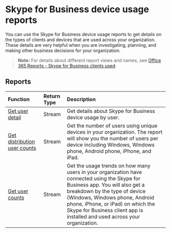 # Skype for Business device usage reports

You can use the Skype for Business device usage reports to get details on the types of clients and devices that are used across your organization. These details are very helpful when you are investigating, planning, and making other business decisions for your organization.

> **Note:** For details about different report views and names, see [Office 365 Reports - Skype for Business clients used](https://support.office.com/client/Skype-for-Business-clients-used-b9019c36-034f-40c7-acb0-c2a0400b03c3).

## Reports

| Function                                 | Return Type | Description                              |
| :--------------------------------------- | :---------- | :--------------------------------------- |
| [Get user detail](../api/reportroot_getskypeforbusinessdeviceusageuserdetail.md) | Stream      | Get details about Skype for Business device usage by user. |
| [Get distribution user counts](../api/reportroot_getskypeforbusinessdeviceusagedistributionusercounts.md) | Stream      | Get the number of users using unique devices in your organization. The report will show you the number of users per device including Windows, Windows phone, Android phone, iPhone, and iPad. |
| [Get user counts](../api/reportroot_getskypeforbusinessdeviceusageusercounts.md) | Stream      | Get the usage trends on how many users in your organization have connected using the Skype for Business app. You will also get a breakdown by the type of device (Windows, Windows phone, Android phone, iPhone, or iPad) on which the Skype for Business client app is installed and used across your organization. |
